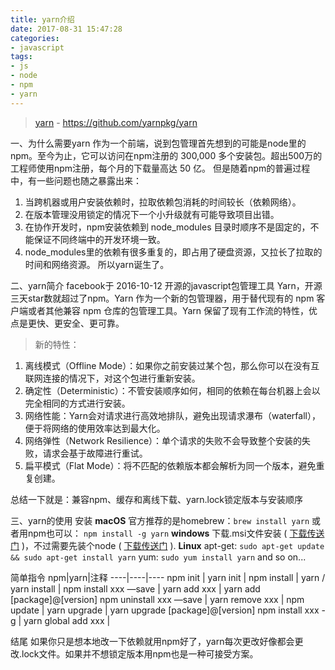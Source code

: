 ```yaml
---
title: yarn介绍
date: 2017-08-31 15:47:28
categories:
- javascript
tags:
- js
- node
- npm
- yarn
---
```

>[yarn](https://github.com/yarnpkg/yarn) - https://github.com/yarnpkg/yarn

一、为什么需要yarn
   作为一个前端，说到包管理首先想到的可能是node里的npm。至今为止，它可以访问在npm注册的 300,000 多个安装包。超出500万的工程师使用npm注册，每个月的下载量高达 50 亿。
但是随着npm的普遍过程中，有一些问题也随之暴露出来：

1. 当跨机器或用户安装依赖时，拉取依赖包消耗的时间较长（依赖网络）。
2. 在版本管理没用锁定的情况下一个小升级就有可能导致项目出错。
3. 在协作开发时，npm安装依赖到  node_modules 目录时顺序不是固定的，不能保证不同终端中的开发环境一致。
4. node_modules里的依赖有很多重复的，即占用了硬盘资源，又拉长了拉取的时间和网络资源。
所以yarn诞生了。

二、yarn简介
facebook于 2016-10-12 开源的javascript包管理工具 Yarn，开源三天star数就超过了npm。Yarn 作为一个新的包管理器，用于替代现有的 npm 客户端或者其他兼容 npm 仓库的包管理工具。Yarn 保留了现有工作流的特性，优点是更快、更安全、更可靠。

>新的特性：
>
1. 离线模式（Offline Mode）：如果你之前安装过某个包，那么你可以在没有互联网连接的情况下，对这个包进行重新安装。
2. 确定性（Deterministic）：不管安装顺序如何，相同的依赖在每台机器上会以完全相同的方式进行安装。
3. 网络性能：Yarn会对请求进行高效地排队，避免出现请求瀑布（waterfall），便于将网络的使用效率达到最大化。
4. 网络弹性（Network Resilience）：单个请求的失败不会导致整个安装的失败，请求会基于故障进行重试。
5. 扁平模式（Flat Mode）：将不匹配的依赖版本都会解析为同一个版本，避免重复创建。

总结一下就是：兼容npm、缓存和离线下载、yarn.lock锁定版本与安装顺序

三、yarn的使用
安装
**macOS**
官方推荐的是homebrew：```brew install yarn```
或者用npm也可以： ```npm install -g yarn```
**windows**
下载.msi文件安装 ( [下载传送门](https://yarnpkg.com/latest.msi) )，不过需要先装个node ( [下载传送门](https://nodejs.org/) ). 
**Linux**
apt-get: ```sudo apt-get update && sudo apt-get install yarn```
yum: ```sudo yum install yarn```
and so on...

简单指令
npm|yarn|注释
----|----|----
npm init | yarn init |
npm install | yarn / yarn install |
npm install xxx —save | yarn add xxx |  yarn add [package]@[version]
npm uninstall xxx —save | yarn remove xxx | 
npm update |  yarn upgrade | yarn upgrade [package]@[version]
npm install xxx -g | yarn global add xxx |

结尾
如果你只是想本地改一下依赖就用npm好了，yarn每次更改好像都会更改.lock文件。如果并不想锁定版本用npm也是一种可接受方案。



